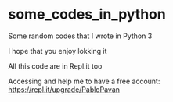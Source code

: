 # some_codes_in_python
Some random codes that I wrote in Python 3

I hope that you enjoy lokking it

All this code are in Repl.it too

Accessing and help me to have a free account: https://repl.it/upgrade/PabloPavan

